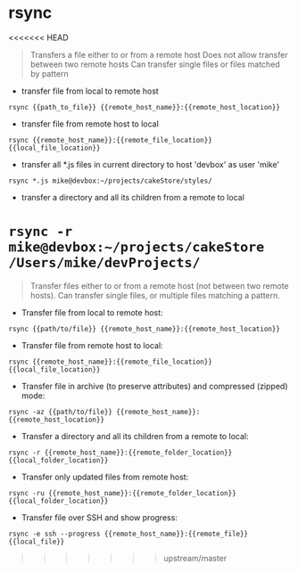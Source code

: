 # rsync

<<<<<<< HEAD
> Transfers a file either to or from a remote host
> Does not allow transfer between two remote hosts
> Can transfer single files or files matched by pattern

- transfer file from local to remote host

`rsync {{path_to_file}} {{remote_host_name}}:{{remote_host_location}}`

- transfer file from remote host to local

`rsync {{remote_host_name}}:{{remote_file_location}} {{local_file_location}}`

- transfer all *.js files in current directory to host 'devbox' as user 'mike'

`rsync *.js mike@devbox:~/projects/cakeStore/styles/`

- transfer a directory and all its children from a remote to local

`rsync -r mike@devbox:~/projects/cakeStore /Users/mike/devProjects/`
=======
> Transfer files either to or from a remote host (not between two remote hosts).
> Can transfer single files, or multiple files matching a pattern.

- Transfer file from local to remote host:

`rsync {{path/to/file}} {{remote_host_name}}:{{remote_host_location}}`

- Transfer file from remote host to local:

`rsync {{remote_host_name}}:{{remote_file_location}} {{local_file_location}}`

- Transfer file in archive (to preserve attributes) and compressed (zipped) mode:

`rsync -az {{path/to/file}} {{remote_host_name}}:{{remote_host_location}}`

- Transfer a directory and all its children from a remote to local:

`rsync -r {{remote_host_name}}:{{remote_folder_location}} {{local_folder_location}}`

- Transfer only updated files from remote host:

`rsync -ru {{remote_host_name}}:{{remote_folder_location}} {{local_folder_location}}`

- Transfer file over SSH and show progress:

`rsync -e ssh --progress {{remote_host_name}}:{{remote_file}} {{local_file}}`
>>>>>>> upstream/master
